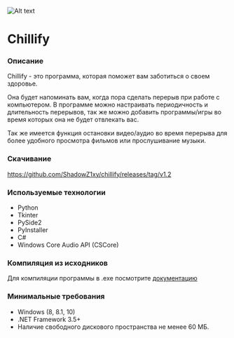![Alt text](chillify/icon.ico?raw=true "Chillify")

# Chillify

### Описание
Chillify - это программа, которая поможет вам заботиться о своем здоровье.

Она будет напоминать вам, когда пора сделать перерыв при работе с компьютером.  В программе можно настраивать периодичность и длительность перерывов, так же можно добавить программы/игры во время которых она не будет отвлекать вас. 

Так же имеется функция остановки видео/аудио во время перерыва для более удобного просмотра фильмов или прослушивание музыки.

### Скачивание
https://github.com/ShadowZ1xy/chillify/releases/tag/v1.2



### Используемые технологии
- Python
- Tkinter
- PySide2
- PyInstaller
- C#
- Windows Core Audio API (CSCore)

### Компиляция из исходников
Для компиляции программы в .exe посмотрите [документацию](PYINSTALLER.md)

### Минимальные требования
- Windows (8, 8.1, 10)
- .NET Framework 3.5+
- Наличие свободного дискового пространства не менее 60 МБ.
